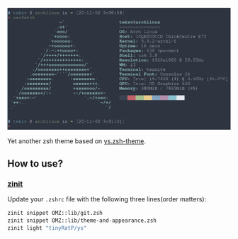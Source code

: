 ![Neofetch](./neofetch.png)

Yet another zsh theme based on [ys.zsh-theme](https://gist.github.com/ysmood/6110461).

## How to use?

### [zinit](https://github.com/zdharma/zinit)

Update your `.zshrc` file with the following three lines(order matters):

```bash
zinit snippet OMZ::lib/git.zsh
zinit snippet OMZ::lib/theme-and-appearance.zsh
zinit light "tinyRatP/ys"
```
